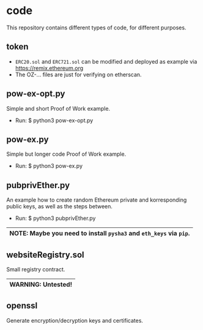 # code

This repository contains different types of code, for different purposes.

## token
- `ERC20.sol` and `ERC721.sol` can be modified and deployed as example via https://remix.ethereum.org
- The OZ-... files are just for verifying on etherscan. 

## pow-ex-opt.py

Simple and short Proof of Work example.

- Run: $ python3 pow-ex-opt.py

## pow-ex.py

Simple but longer code Proof of Work example.

- Run: $ python3 pow-ex.py

## pubprivEther.py

An example how to create random Ethereum private and korresponding public keys, as well as the steps between.

- Run: $ python3 pubprivEther.py

| NOTE: Maybe you need to install `pysha3` and `eth_keys` via `pip`.
| --- |

## websiteRegistry.sol

Small registry contract.

| WARNING: Untested!
| --- |

## openssl

Generate encryption/decryption keys and certificates.
